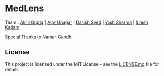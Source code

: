 # MedLens 


Team : [Akhil Gupta](https://www.linkedin.com/in/guptakhil/) | [Ajay Unagar](https://www.linkedin.com/in/ajay-unagar-ba162098/) | [Danish Syed](https://www.linkedin.com/in/daftvader/) | [Yash Sharma](https://www.linkedin.com/in/yashsharma0906/) | [Nilesh Kadam](https://www.linkedin.com/in/nskadam/)

Special Thanks to [Naman Gandhi](https://www.linkedin.com/in/namangandhi/)

## License

This project is licensed under the MIT License - see the [LICENSE.md](LICENSE) file for details

